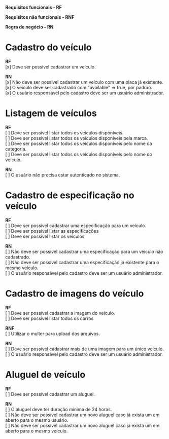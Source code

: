**Requisitos funcionais - RF**

**Requisitos não funcionais - RNF**

**Regra de negócio - RN**

# Cadastro do veículo<br />

**RF**<br />
[x] Deve ser possível cadastrar um veículo.<br />

**RN**<br />
[x] Não deve ser possível cadastrar um veículo com uma placa já existente.<br />
[x] O veículo deve ser cadastrado com "available" => true, por padrão.<br />
[x] O usuário responsável pelo cadastro deve ser um usuário administrador.<br />

# Listagem de veículos<br />

**RF**<br />
[ ] Deve ser possível listar todos os veículos disponíveis.<br />
[ ] Deve ser possível listar todos os veículos disponíveis pela marca.<br />
[ ] Deve ser possível listar todos os veículos disponíveis pelo nome da categoria.<br />
[ ] Deve ser possível listar todos os veículos disponíveis pelo nome do veículo.<br />

**RN**<br />
[ ] O usuário não precisa estar autenticado no sistema.<br />

# Cadastro de especificação no veículo<br />

**RF**<br />
[ ] Deve ser possível cadastrar uma especificação para um veículo.<br />
[ ] Deve ser possível listar as especificações<br />
[ ] Deve ser possível listar os veículos<br />

**RN**<br />
[ ] Não deve ser possível cadastrar uma especificação para um veículo não cadastrado.<br />
[ ] Não deve ser possível cadastrar uma especificação já existente para o mesmo veículo.<br />
[ ] O usuário responsável pelo cadastro deve ser um usuário administrador.<br />

# Cadastro de imagens do veículo<br />

**RF**<br />
[ ] Deve ser possível cadastrar a imagem do veículo.<br />
[ ] Deve ser possível listar todos os carros<br />

**RNF**<br />
[ ] Utilizar o multer para upload dos arquivos.<br />

**RN**<br />
[ ] Deve ser possível cadastrar mais de uma imagem para um único veículo.<br />
[ ] O usuário responsável pelo cadastro deve ser um usuário administrador.<br />

# Aluguel de veículo<br />

**RF**<br />
[ ] Deve ser possível cadastrar um aluguel.<br />

**RN**<br />
[ ] O aluguel deve ter duração mínima de 24 horas.<br />
[ ] Não deve ser possível cadastrar um novo aluguel caso já exista um em aberto para o mesmo usuário.<br />
[ ] Não deve ser possível cadastrar um novo aluguel caso já exista um em aberto para o mesmo veículo.
